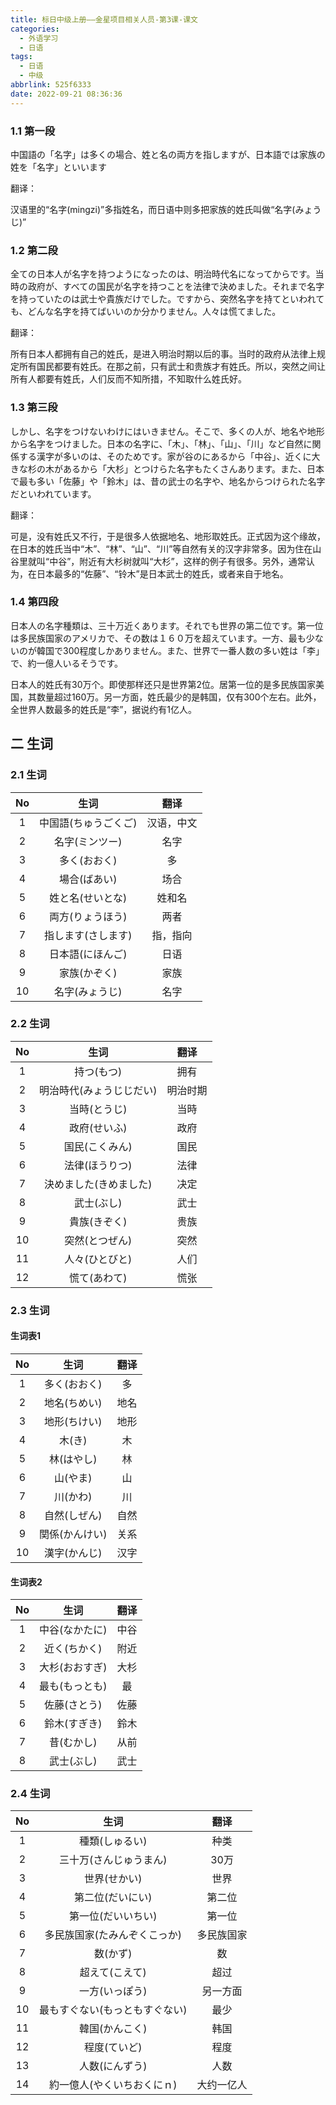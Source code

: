 ```yaml
---
title: 标日中级上册——金星项目相关人员-第3课-课文
categories:
  - 外语学习
  - 日语
tags:
  - 日语
  - 中级
abbrlink: 525f6333
date: 2022-09-21 08:36:36
---
```

### 1.1 第一段

中国語の「名字」は多くの場合、姓と名の両方を指しますが、日本語では家族の姓を「名字」といいます

翻译：

汉语里的“名字(mingzi)”多指姓名，而日语中则多把家族的姓氏叫做“名字(みょうじ)”

<!--more-->

### 1.2 第二段

全ての日本人が名字を持つようになったのは、明治時代名になってからです。当時の政府が、すべての国民が名字を持つことを法律で決めました。それまで名字を持っていたのは武士や貴族だけでした。ですから、突然名字を持てといわれても、どんな名字を持てばいいのか分かりません。人々は慌てました。

翻译：

所有日本人都拥有自己的姓氏，是进入明治时期以后的事。当时的政府从法律上规定所有国民都要有姓氏。在那之前，只有武士和贵族才有姓氏。所以，突然之间让所有人都要有姓氏，人们反而不知所措，不知取什么姓氏好。

### 1.3 第三段

しかし、名字をつけないわけにはいきません。そこで、多くの人が、地名や地形から名字をつけました。日本の名字に、「木」、「林」、「山」、「川」など自然に関係する漢字が多いのは、そのためです。家が谷のにあるから「中谷」、近くに大きな杉の木があるから「大杉」とつけらた名字もたくさんあります。また、日本で最も多い「佐藤」や「鈴木」は、昔の武士の名字や、地名からつけられた名字だといわれています。

翻译：

可是，没有姓氏又不行，于是很多人依据地名、地形取姓氏。正式因为这个缘故，在日本的姓氏当中“木”、“林”、“山”、“川”等自然有关的汉字非常多。因为住在山谷里就叫“中谷”，附近有大杉树就叫“大杉”，这样的例子有很多。另外，通常认为，在日本最多的“佐藤”、“铃木”是日本武士的姓氏，或者来自于地名。

### 1.4 第四段

日本人の名字種類は、三十万近くあります。それでも世界の第二位です。第一位は多民族国家のアメリカで、その数は１６０万を超えています。一方、最も少ないのが韓国で300程度しかありません。また、世界で一番人数の多い姓は「李」で、約一億人いるそうです。

日本人的姓氏有30万个。即使那样还只是世界第2位。居第一位的是多民族国家美国，其数量超过160万。另一方面，姓氏最少的是韩国，仅有300个左右。此外，全世界人数最多的姓氏是“李”，据说约有1亿人。

## 二 生词

### 2.1 生词

|  No  |         生词         |    翻译    |
| :--: | :------------------: | :--------: |
|  1   | 中国語(ちゅうごくご) | 汉语，中文 |
|  2   |    名字(ミンツー)    |    名字    |
|  3   |     多く(おおく)     |     多     |
|  4   |     場合(ばあい)     |    场合    |
|  5   |   姓と名(せいとな)   |   姓和名   |
|  6   |   両方(りょうほう)   |    两者    |
|  7   |  指します(さします)  |  指，指向  |
|  8   |   日本語(にほんご)   |    日语    |
|  9   |     家族(かぞく)     |    家族    |
|  10  |    名字(みょうじ)    |    名字    |

### 2.2 生词

|  No  |           生词           |   翻译   |
| :--: | :----------------------: | :------: |
|  1   |        持つ(もつ)        |   拥有   |
|  2   | 明治時代(みょうじじだい) | 明治时期 |
|  3   |       当時(とうじ)       |   当時   |
|  4   |       政府(せいふ)       |   政府   |
|  5   |      国民(こくみん)      |   国民   |
|  6   |      法律(ほうりつ)      |   法律   |
|  7   |  決めました(きめました)  |   决定   |
|  8   |        武士(ぶし)        |   武士   |
|  9   |       貴族(きぞく)       |   贵族   |
|  10  |      突然(とつぜん)      |   突然   |
|  11  |      人々(ひとびと)      |   人们   |
|  12  |       慌て(あわて)       |   慌张   |

### 2.3 生词

#### 生词表1

|  No  |      生词      | 翻译 |
| :--: | :------------: | :--: |
|  1   |  多く(おおく)  |  多  |
|  2   |  地名(ちめい)  | 地名 |
|  3   |  地形(ちけい)  | 地形 |
|  4   |     木(き)     |  木  |
|  5   |   林(はやし)   |  林  |
|  6   |    山(やま)    |  山  |
|  7   |    川(かわ)    |  川  |
|  8   |  自然(しぜん)  | 自然 |
|  9   | 関係(かんけい) | 关系 |
|  10  |  漢字(かんじ)  | 汉字 |

#### 生词表2

|  No  |      生词      | 翻译 |
| :--: | :------------: | :--: |
|  1   | 中谷(なかたに) | 中谷 |
|  2   |  近く(ちかく)  | 附近 |
|  3   | 大杉(おおすぎ) | 大杉 |
|  4   | 最も(もっとも) |  最  |
|  5   |  佐藤(さとう)  | 佐藤 |
|  6   |  鈴木(すぎき)  | 鈴木 |
|  7   |   昔(むかし)   | 从前 |
|  8   |   武士(ぶし)   | 武士 |

### 2.4 生词

|  No  |              生词              |    翻译    |
| :--: | :----------------------------: | :--------: |
|  1   |         種類(しゅるい)         |    种类    |
|  2   |     三十万(さんじゅうまん)     |    30万    |
|  3   |          世界(せかい)          |    世界    |
|  4   |        第二位(だいにい)        |   第二位   |
|  5   |       第一位(だいいちい)       |   第一位   |
|  6   |  多民族国家(たみんぞくこっか)  | 多民族国家 |
|  7   |            数(かず)            |     数     |
|  8   |         超えて(こえて)         |    超过    |
|  9   |         一方(いっぽう)         |  另一方面  |
|  10  | 最もすぐない(もっともすぐない) |    最少    |
|  11  |         韓国(かんこく)         |    韩国    |
|  12  |          程度(ていど)          |    程度    |
|  13  |         人数(にんずう)         |    人数    |
|  14  |   約一億人(やくいちおくにｎ)   | 大约一亿人 |

